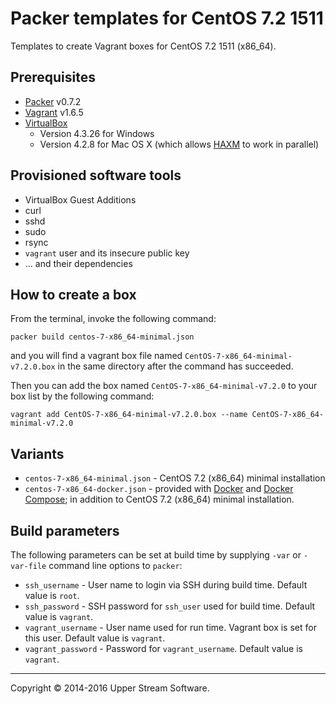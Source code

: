 # Packer templates for CentOS 7.2 1511

Templates to create Vagrant boxes for CentOS 7.2 1511 (x86_64).

## Prerequisites

* [Packer] v0.7.2
* [Vagrant] v1.6.5
* [VirtualBox]
	* Version 4.3.26 for Windows
	* Version 4.2.8 for Mac OS X (which allows [HAXM] to work in parallel)

[Packer]: https://www.packer.io/ "Packer by HashiCorp"
[Vagrant]: https://www.vagrantup.com/ "Vagrant"
[VirtualBox]: https://www.virtualbox.org/ "Oracle VM VirtualBox"
[HAXM]: https://software.intel.com/en-us/android/articles/intel-hardware-accelerated-execution-manager
        "Intel&reg; Hardware Accelerated Execution Manager"

## Provisioned software tools

* VirtualBox Guest Additions
* curl
* sshd
* sudo
* rsync
* `vagrant` user and its insecure public key
* ... and their dependencies

## How to create a box

From the terminal, invoke the following command:

	packer build centos-7-x86_64-minimal.json

and you will find a vagrant box file named `CentOS-7-x86_64-minimal-v7.2.0.box`
in the same directory after the command has succeeded.

Then you can add the box named `CentOS-7-x86_64-minimal-v7.2.0` to your box list
by the following command:

	vagrant add CentOS-7-x86_64-minimal-v7.2.0.box --name CentOS-7-x86_64-minimal-v7.2.0

## Variants

* `centos-7-x86_64-minimal.json` - CentOS 7.2 (x86_64) minimal installation
* `centos-7-x86_64-docker.json` - provided with [Docker] and [Docker Compose];
  in addition to CentOS 7.2 (x86_64) minimal installation.

[Docker]: https://www.docker.com/ "Docker - Build, Ship and Run Any App, Anywhere"
[Docker Compose]: https://docs.docker.com/compose/ "Docker Compose - Docker Documentation"

## Build parameters

The following parameters can be set at build time by supplying `-var` or `-var-file` command line options to `packer`:

* `ssh_username` - User name to login via SSH during build time.  Default value is `root`.
* `ssh_password` - SSH password for `ssh_user` used for build time.  Default value is `vagrant`.
* `vagrant_username` - User name used for run time.  Vagrant box is set for this user.  Default value is `vagrant`.
* `vagrant_password` - Password for `vagrant_username`.  Default value is `vagrant`.

- - -

Copyright &copy; 2014-2016 Upper Stream Software.
